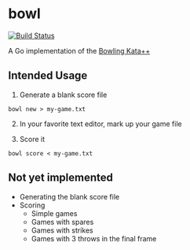 # bowl
[![Build Status](https://travis-ci.org/rosenhouse/bowl.svg?branch=master)](https://travis-ci.org/rosenhouse/bowl)

A Go implementation of the [Bowling Kata++](https://docs.google.com/a/pivotal.io/document/d/16Zont3c1qD1hcO7mlMqcaRHUdYBKxGDm88qRO59kebg/edit?usp=sharing)

## Intended Usage

1. Generate a blank score file
  ```
  bowl new > my-game.txt
  ```


2. In your favorite text editor, mark up your game file


3. Score it
  ```
  bowl score < my-game.txt
  ```

## Not yet implemented
- Generating the blank score file
- Scoring
  - Simple games
  - Games with spares
  - Games with strikes
  - Games with 3 throws in the final frame
